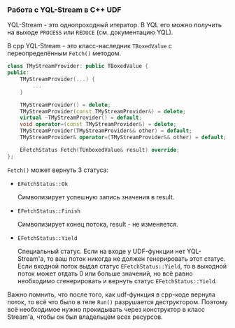 ### Работа с YQL-Stream в C++ UDF

YQL-Stream - это однопроходный итератор. В YQL его можно получить на выходе ```PROCESS``` или ```REDUCE``` (см. документацию YQL).

В сpp YQL-Stream - это класс-наследник ```TBoxedValue``` с переопределённым ```Fetch()``` методом.

```cpp
class TMyStreamProvider: public TBoxedValue {
public:
    TMyStreamProvider(...) {
        ...
    }

    TMyStreamProvider() = delete;
    TMyStreamProvider(const TMyStreamProvider&) = delete;
    virtual ~TMyStreamProvider() = default;
    void operator=(const TMyStreamProvider&) = delete;
    TMyStreamProvider(TMyStreamProvider&& other) = default;
    TMyStreamProvider& operator=(TMyStreamProvider&& other) = default;

    EFetchStatus Fetch(TUnboxedValue& result) override;
};
```

```Fetch()``` может вернуть 3 статуса:
* ```EFetchStatus::Ok```

  Символизирует успешную запись значения в result.

* ```EFetchStatus::Finish```

  Символизирует конец потока, result - не изменяется.

* ```EFetchStatus::Yield```

  Специальный статус. Если на входе у UDF-функции нет YQL-Stream'а, то ваш поток никогда не должен генерировать этот статус. Если входной поток выдал статус ```EFetchStatus::Yield```, то в выходной поток может отдать 0 или больше значений, но всё равно необходимо сгенерировать и вернуть статус ```EFetchStatus::Yield```.

Важно помнить, что после того, как udf-функция в cpp-коде вернула поток, то всё что было в теле ```Run()``` разрушается деструктором. Поэтому всё необходимое нужно прокидывать через конструктор в класс Stream'а, чтобы он был владельцем всех ресурсов.

